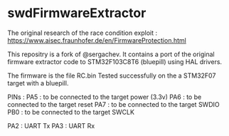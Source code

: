 # swdFirmwareExtractor

The original research of the race condition exploit : https://www.aisec.fraunhofer.de/en/FirmwareProtection.html

This repositry is a fork of @sergachev. It contains a port of the original firmware extractor code to STM32F103C8T6 (bluepill) using HAL drivers.

The firmware is the file RC.bin
Tested successfully on the a STM32F07 target with a bluepill.

PINs  :
PA5 : to be connected to the target power (3.3v) 
PA6 : to be connected to the target reset
PA7 : to be connected to the target SWDIO
PB0 : to be connected to the target SWCLK

PA2 : UART Tx
PA3 : UART Rx
